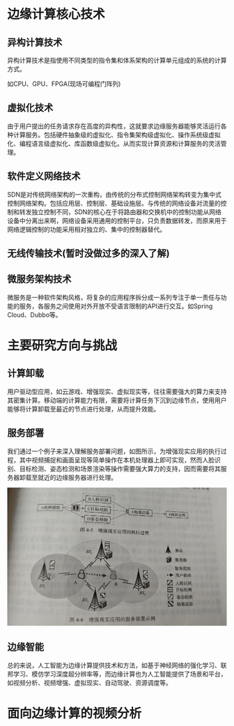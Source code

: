 # 边缘计算核心技术

## 异构计算技术

异构计算技术是指使用不同类型的指令集和体系架构的计算单元组成的系统的计算方式。

如CPU、GPU、FPGA(现场可编程门阵列)

## 虚拟化技术

由于用户提出的任务请求存在高度的异构性，这就要求边缘服务器能够灵活运行各种计算服务。包括硬件抽象级的虚拟化、指令集架构级虚拟化、操作系统级虚拟化、编程语言级虚拟化、库函数级虚拟化。从而实现计算资源和计算服务的灵活管理。

## 软件定义网络技术

SDN是对传统网络架构的一次重构，由传统的分布式控制网络架构转变为集中式控制网络架构。包括应用层、控制层、基础设施层。与传统的网络设备对流量的控制和转发独立控制不同，SDN的核心在于将路由器和交换机中的控制功能从网络设备中分离出来啊，网络设备采用通用的控制平台，只负责数据转发，而原来用于网络逻辑控制的功能采用相对独立的、集中的控制器替代。

## 无线传输技术(暂时没做过多的深入了解)

## 微服务架构技术

微服务是一种软件架构风格，将复杂的应用程序拆分成一系列专注于单一责任与功能的服务，各服务之间使用对外开放不受语言限制的API进行交互。如Spring Cloud、Dubbo等。

# 主要研究方向与挑战

## 计算卸载

用户驱动型应用，如云游戏、增强现实、虚拟现实等，往往需要强大的算力来支持其密集计算。移动端的计算能力有限，需要将计算任务下沉到边缘节点，使用用户能够将计算卸载至最近的节点进行处理，从而提升效能。

## 服务部署

我们通过一个例子来深入理解服务部署问题，如图所示，为增强现实应用的执行过程，其中视频捕捉和画面呈现等简单操作在本机处理器上即可实现，然而人脸识别、目标检测、姿态检测和场景渲染等操作需要强大算力的支持，因而需要将其服务器卸载至就近的边缘服务器进行处理。

![1731310807010](image/note/1731310807010.png)

## 边缘智能

总的来说，人工智能为边缘计算提供技术和方法，如基于神经网络的强化学习、联邦学习、模仿学习深度超分辨率等，而边缘计算也为人工智能提供了场景和平台，如视频分析、视频增强、虚拟现实、自动驾驶、资源调度等。

# 面向边缘计算的视频分析

